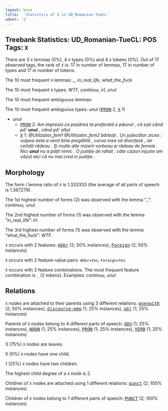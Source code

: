 ```yaml
---
layout: base
title:  'Statistics of X in UD_Romanian-TueCL'
udver: '2'
---
```


## Treebank Statistics: UD_Romanian-TueCL: POS Tags: `X`

There are 3 `X` lemmas (0%), 4 `X` types (0%) and 4 `X` tokens (0%).
Out of 17 observed tags, the rank of `X` is: 17 in number of lemmas, 17 in number of types and 17 in number of tokens.

The 10 most frequent `X` lemmas: <em>_, in_real_life, what_the_fuck</em>

The 10 most frequent `X` types:  <em>WTF, continuu, irl, unul</em>

The 10 most frequent ambiguous lemmas: 

The 10 most frequent ambiguous types:  <em>unul</em> (<tt><a href="ro_tuecl-pos-PRON.html">PRON</a></tt> 2, <tt><a href="ro_tuecl-pos-X.html">X</a></tt> 1)


* <em>unul</em>
  * <tt><a href="ro_tuecl-pos-PRON.html">PRON</a></tt> 2: <em>Am impresia ca pasărea ta preferată e păunul , că ești când pă’ <b>unul</b> , când pă’ altul</em>
  * <tt><a href="ro_tuecl-pos-X.html">X</a></tt> 1: <em>@Utilizator_fem1 @Utilizator_fem2 bărbați . Un judecător zicea : vulpea asta a venit bine pregătită , curva vrea să divorțeze , iar ceilalți râdeau . Și multe alte mizerii vorbeau și râdeau de femeie . Nici <b>unul</b> nu a pățit nimic . O justiție de rahat , câte cazuri injuste am văzut aici că nu mai cred in justiție .</em>

## Morphology

The form / lemma ratio of `X` is 1.333333 (the average of all parts of speech is 1.367279).

The 1st highest number of forms (2) was observed with the lemma “_”: <em>continuu, unul</em>.

The 2nd highest number of forms (1) was observed with the lemma “in_real_life”: <em>irl</em>.

The 3rd highest number of forms (1) was observed with the lemma “what_the_fuck”: <em>WTF</em>.

`X` occurs with 2 features: <tt><a href="ro_tuecl-feat-Abbr.html">Abbr</a></tt> (2; 50% instances), <tt><a href="ro_tuecl-feat-Foreign.html">Foreign</a></tt> (2; 50% instances)

`X` occurs with 2 feature-value pairs: `Abbr=Yes`, `Foreign=Yes`

`X` occurs with 2 feature combinations.
The most frequent feature combination is `_` (2 tokens).
Examples: <em>continuu, unul</em>


## Relations

`X` nodes are attached to their parents using 3 different relations: <tt><a href="ro_tuecl-dep-goeswith.html">goeswith</a></tt> (2; 50% instances), <tt><a href="ro_tuecl-dep-discourse-emo.html">discourse:emo</a></tt> (1; 25% instances), <tt><a href="ro_tuecl-dep-obl.html">obl</a></tt> (1; 25% instances)

Parents of `X` nodes belong to 4 different parts of speech: <tt><a href="ro_tuecl-pos-ADV.html">ADV</a></tt> (1; 25% instances), <tt><a href="ro_tuecl-pos-NOUN.html">NOUN</a></tt> (1; 25% instances), <tt><a href="ro_tuecl-pos-PRON.html">PRON</a></tt> (1; 25% instances), <tt><a href="ro_tuecl-pos-VERB.html">VERB</a></tt> (1; 25% instances)

3 (75%) `X` nodes are leaves.

0 (0%) `X` nodes have one child.

1 (25%) `X` nodes have two children.

The highest child degree of a `X` node is 2.

Children of `X` nodes are attached using 1 different relations: <tt><a href="ro_tuecl-dep-punct.html">punct</a></tt> (2; 100% instances)

Children of `X` nodes belong to 1 different parts of speech: <tt><a href="ro_tuecl-pos-PUNCT.html">PUNCT</a></tt> (2; 100% instances)

